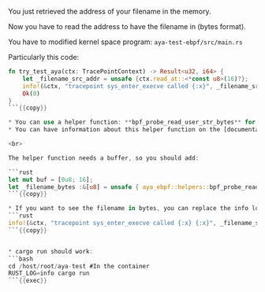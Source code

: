 You just retrieved the address of your filename in the memory.

Now you have to read the address to have the filename in (bytes format).

You have to modified kernel space program: `aya-test-ebpf/src/main.rs`

Particularly this code:
```rust
fn try_test_aya(ctx: TracePointContext) -> Result<u32, i64> {
    let _filename_src_addr = unsafe {ctx.read_at::<*const u8>(16)?};
    info!(&ctx, "tracepoint sys_enter_execve called {:x}", _filename_src_addr as u32);
    Ok(0)
}
```{{copy}}

* You can use a helper function: **bpf_probe_read_user_str_bytes** for that.
* You can have information about this helper function on the [documentation](https://docs.rs/aya-ebpf/latest/aya_ebpf/helpers/fn.bpf_probe_read_user_str_bytes.html).

<br>

The helper function needs a buffer, so you should add:

```rust
let mut buf = [0u8; 16];
let _filename_bytes :&[u8] = unsafe { aya_ebpf::helpers::bpf_probe_read_user_str_bytes(_filename_src_addr, &mut buf)? };
```{{copy}}

* If you want to see the filename in bytes, you can replace the info log by:
```rust
info!(&ctx, "tracepoint sys_enter_execve called {:x} {:x}", _filename_src_addr as u32, _filename_bytes);
```{{copy}}


* cargo run should work:
```bash
cd /host/root/aya-test #In the container
RUST_LOG=info cargo run
```{{exec}}
